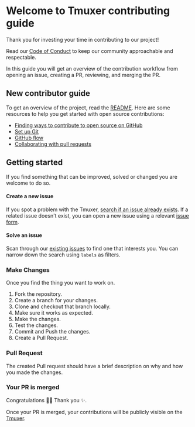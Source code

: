 # Welcome to Tmuxer contributing guide

Thank you for investing your time in contributing to our project!

Read our [Code of Conduct](../CODE_OF_CONDUCT.md) to keep our community approachable and respectable.

In this guide you will get an overview of the contribution workflow from opening an issue, creating a PR, reviewing, and merging the PR.

## New contributor guide

To get an overview of the project, read the [README](../README.md). Here are some resources to help you get started with open source contributions:

- [Finding ways to contribute to open source on GitHub](https://docs.github.com/en/get-started/exploring-projects-on-github/finding-ways-to-contribute-to-open-source-on-github)
- [Set up Git](https://docs.github.com/en/get-started/quickstart/set-up-git)
- [GitHub flow](https://docs.github.com/en/get-started/quickstart/github-flow)
- [Collaborating with pull requests](https://docs.github.com/en/github/collaborating-with-pull-requests)

## Getting started

If you find something that can be improved, solved or changed you are welcome to do so.

#### Create a new issue

If you spot a problem with the Tmuxer, [search if an issue already exists](https://github.com/ParthJadhav/Tmuxer/issues). If a related issue doesn't exist, you can open a new issue using a relevant [issue form](https://github.com/ParthJadhav/Tmuxer/issues/new/choose).

#### Solve an issue

Scan through our [existing issues](https://github.com/ParthJadhav/Tmuxer/issues) to find one that interests you. You can narrow down the search using `labels` as filters.

### Make Changes

Once you find the thing you want to work on.

1. Fork the repository.
2. Create a branch for your changes.
3. Clone and checkout that branch locally.
4. Make sure it works as expected.
5. Make the changes.
6. Test the changes.
7. Commit and Push the changes.
8. Create a Pull Request.

### Pull Request

The created Pull request should have a brief description on why and how you made the changes.

### Your PR is merged

Congratulations :tada::tada: Thank you :sparkles:.

Once your PR is merged, your contributions will be publicly visible on the [Tmuxer](https://github.com/ParthJadhav/Tmuxer/).

